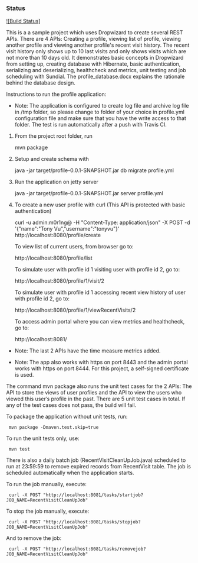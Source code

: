 ### Status
[![Build Status]](https://api.travis-ci.org/tonyvu2014/dropwizard-profile.svg?branch=master)



This is a a sample project which uses Dropwizard to create several REST APIs. There are 4 APIs: Creating a profile, viewing list of profile, viewing another profile and viewing another profile's recent visit history. The recent visit history only shows up to 10 last visits and only shows visits which are not more than 10 days old. It demonstrates basic concepts in Dropwizard from setting up, creating database with Hibernate, basic authentication, serializing and deserializing, healthcheck and metrics, unit testing and job scheduling with Sundial. The profile_database.docx explains the rationale behind the database design.

Instructions to run the profile application:

* Note: The application is configured to create log file and archive log file in /tmp folder, 
so please change to folder of your choice in profile.yml configuration file and make sure that 
you have the write access to that folder. The test is run automatically after a push with Travis CI.

1) From the project root folder, run 
   
     mvn package

2) Setup and create schema with
    
     java -jar target/profile-0.0.1-SNAPSHOT.jar db migrate profile.yml

3) Run the application on jetty server

     java -jar target/profile-0.0.1-SNAPSHOT.jar server profile.yml 

4) To create a new user profile with curl (This API is protected with basic authentication)

     curl -u admin:m0r1ng@ -H "Content-Type: application/json" -X POST -d '{"name":"Tony Vu","username":"tonyvu"}' http://localhost:8080/profile/create

   To view list of current users, from browser go to:

     http://localhost:8080/profile/list

   To simulate user with profile id 1 visiting user with profile id 2, go to:

     http://localhost:8080/profile/1/visit/2
   
   To simulate user with profile id 1 accessing recent view history of user with profile id 2, go to:

     http://localhost:8080/profile/1/viewRecentVisits/2
     
   To access admin portal where you can view metrics and healthcheck, go to:
    
     http://localhost:8081/
     
 * Note: The last 2 APIs have the time measure metrics added.
    
 * Note: The app also works with https on port 8443 and the admin portal works with https on port 8444. 
 For this project, a self-signed certificate is used.
 
The command mvn package also runs the unit test cases for the 2 APIs: The API to store the views 
of user profiles and the API to view the users who viewed this user’s profile in the past. There are
5 unit test cases in total. If any of the test cases does not pass, the build will fail.
   
   To package the application without unit tests, run:
   
     mvn package -Dmaven.test.skip=true
     
   To run the unit tests only, use:
    
     mvn test   
     
There is also a daily batch job (RecentVisitCleanUpJob.java) scheduled to run at 23:59:59 to remove expired
records from RecentVisit table. The job is scheduled automatically when the application starts. 
   
   To run the job manually, execute:
    
     curl -X POST "http://localhost:8081/tasks/startjob?JOB_NAME=RecentVisitCleanUpJob"
      
   To stop the job manually, execute:
   
     curl -X POST "http://localhost:8081/tasks/stopjob?JOB_NAME=RecentVisitCleanUpJob"   
   
   And to remove the job:
   
     curl -X POST "http://localhost:8081/tasks/removejob?JOB_NAME=RecentVisitCleanUpJob"
    
        
  
 

